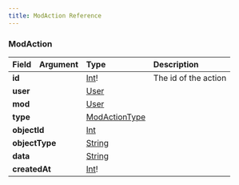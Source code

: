 ```yaml
---
title: ModAction Reference
---
```


### ModAction
<table>
<thead>
<tr>
<th align="left">Field</th>
<th align="right">Argument</th>
<th align="left">Type</th>
<th align="left">Description</th>
</tr>
</thead>
<tbody>
<tr>
<td colspan="2" valign="top"><strong>id</strong></td>
<td valign="top"><a href="/reference/scalar/int">Int</a>!</td>
<td>
The id of the action
</td>
</tr>
<tr>
<td colspan="2" valign="top"><strong>user</strong></td>
<td valign="top"><a href="/reference/object/user">User</a></td>
<td></td>
</tr>
<tr>
<td colspan="2" valign="top"><strong>mod</strong></td>
<td valign="top"><a href="/reference/object/user">User</a></td>
<td></td>
</tr>
<tr>
<td colspan="2" valign="top"><strong>type</strong></td>
<td valign="top"><a href="/reference/enum/modactiontype">ModActionType</a></td>
<td></td>
</tr>
<tr>
<td colspan="2" valign="top"><strong>objectId</strong></td>
<td valign="top"><a href="/reference/scalar/int">Int</a></td>
<td></td>
</tr>
<tr>
<td colspan="2" valign="top"><strong>objectType</strong></td>
<td valign="top"><a href="/reference/scalar/string">String</a></td>
<td></td>
</tr>
<tr>
<td colspan="2" valign="top"><strong>data</strong></td>
<td valign="top"><a href="/reference/scalar/string">String</a></td>
<td></td>
</tr>
<tr>
<td colspan="2" valign="top"><strong>createdAt</strong></td>
<td valign="top"><a href="/reference/scalar/int">Int</a>!</td>
<td></td>
</tr>
</tbody>
</table>